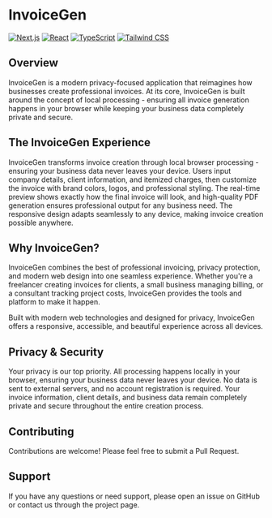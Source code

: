 # InvoiceGen

[![Next.js](https://img.shields.io/badge/Next.js-15-black?style=for-the-badge&logo=next.js)](https://nextjs.org)
[![React](https://img.shields.io/badge/React-19-blue?style=for-the-badge&logo=react)](https://reactjs.org)
[![TypeScript](https://img.shields.io/badge/TypeScript-5-blue?style=for-the-badge&logo=typescript)](https://www.typescriptlang.org)
[![Tailwind CSS](https://img.shields.io/badge/Tailwind_CSS-4.1-purple?style=for-the-badge&logo=tailwind-css)](https://tailwindcss.com)

## Overview

InvoiceGen is a modern privacy-focused application that reimagines how businesses create professional invoices. At its core, InvoiceGen is built around the concept of local processing - ensuring all invoice generation happens in your browser while keeping your business data completely private and secure.

## The InvoiceGen Experience

InvoiceGen transforms invoice creation through local browser processing - ensuring your business data never leaves your device. Users input company details, client information, and itemized charges, then customize the invoice with brand colors, logos, and professional styling. The real-time preview shows exactly how the final invoice will look, and high-quality PDF generation ensures professional output for any business need. The responsive design adapts seamlessly to any device, making invoice creation possible anywhere.

## Why InvoiceGen?

InvoiceGen combines the best of professional invoicing, privacy protection, and modern web design into one seamless experience. Whether you're a freelancer creating invoices for clients, a small business managing billing, or a consultant tracking project costs, InvoiceGen provides the tools and platform to make it happen.

Built with modern web technologies and designed for privacy, InvoiceGen offers a responsive, accessible, and beautiful experience across all devices.



## Privacy & Security

Your privacy is our top priority. All processing happens locally in your browser, ensuring your business data never leaves your device. No data is sent to external servers, and no account registration is required. Your invoice information, client details, and business data remain completely private and secure throughout the entire creation process.


## Contributing

Contributions are welcome! Please feel free to submit a Pull Request.


## Support

If you have any questions or need support, please open an issue on GitHub or contact us through the project page.
